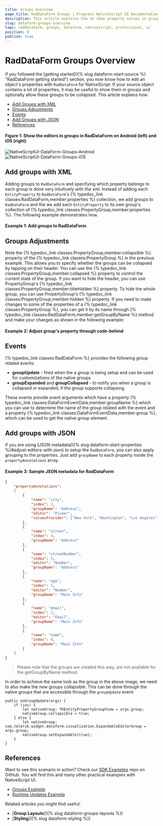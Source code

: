 ```yaml
---
title: Groups Overview
page_title: RadDataForm Groups | Progress NativeScript UI Documentation
description: This article explains how to show property values in groups and how to expand and collapse them.
slug: dataform-groups-overview
tags: raddataform, groups, dataform, nativescript, professional, ui
position: 0
publish: true
---
```


# RadDataForm Groups Overview

If you followed the [getting started]({% slug dataform-start-source %} "RadDataForm getting started") section, you now know how to edit an object's properties with `RadDataForm` for NativeScript. If your source object contains a lot of properties, it may be useful to show them in groups and optionally allow these groups to be collapsed. This article explains how.

* [Add Groups with XML](#add-groups-with-xml)
* [Groups Adjustments](#groups-adjustments)
* [Events](#events)
* [Add Groups with JSON](#add-groups-with-json)
* [References](#references)

#### Figure 1: Show the editors in groups in RadDataForm on Android (left) and iOS (right)

![NativeScriptUI-DataForm-Groups-Android](../../../img/ns_ui/dataform-groups-overview-android.png "Groups in RadDataForm in Android") ![NativeScriptUI-DataForm-Groups-iOS](../../../img/ns_ui/dataform-groups-overview-ios.png "Groups in RadDataForm in iOS")

## Add groups with XML

Adding groups to `RadDataForm` and specifying which property belongs to each group is done very intuitively with the xml. Instead of adding each `EntityProperty` to `RadDataForm`'s {% typedoc_link classes:RadDataForm,member:properties %} collection, we add groups to `RadDataForm` and the we add each `EntityProperty` to its own group's collection of {% typedoc_link classes:PropertyGroup,member:properties %}. The following example demonstrates how.

#### Example 1: Add groups to RadDataForm

<snippet id='dataform-groups-xml'/>

## Groups Adjustments

Note the {% typedoc_link classes:PropertyGroup,member:collapsible %} property of the {% typedoc_link classes:PropertyGroup %} in the previous example. This allows you to specify whether the groups can be collapsed by tapping on their header. You can use the {% typedoc_link classes:PropertyGroup,member:collapsed %} property to control the current state of the group. If you want to hide the header, you can use PropertyGroup's {% typedoc_link classes:PropertyGroup,member:titleHidden %} property. To hide the whole group, you can use PropertyGroup's {% typedoc_link classes:PropertyGroup,member:hidden %} property. If you need to make changes to some of the properties of a {% typedoc_link classes:PropertyGroup %}, you can get it by its name through {% typedoc_link classes:RadDataForm,member:getGroupByName %} method and make your changes as shown in the following example:

#### Example 2: Adjust group's property through code-behind

<snippet id='dataform-groups-code'/>

## Events

{% typedoc_link classes:RadDataForm %} provides the following group related events:
- **groupUpdate** - fired when the a group is being setup and can be used for customizations of the native groups
- **groupExpanded** and **groupCollapsed** - to notify you when a group is collapsed or expanded, if the group supports collapsing. 

These events provide event arguments which have a property {% typedoc_link classes:DataFormEventData,member:groupName %} which you can use to determine the name of the group related with the event and a property {% typedoc_link classes:DataFormEventData,member:group %}, which can be used to get the native group element.

## Add groups with JSON

If you are using [JSON metadata]({% slug dataform-start-properties %}#adjust-editors-with-json) to setup the `RadDataForm`, you can also apply grouping to the properties. Just add `groupName` to each property inside the `propertyAnnotations` array.

#### Example 3: Sample JSON metadata for RadDataForm

```JSON
{
	"propertyAnnotations":
	[
		{
			"name": "city",
			"index": 3,
			"groupName": "Address",
			"editor": "Picker",
			"valuesProvider": ["New York", "Washington", "Los Angeles"]
		},
		{
			"name": "street",
			"index": 4,
			"groupName": "Address"
		},
		{	
			"name": "streetNumber",
			"index": 5,
			"editor": "Number",
			"groupName": "Address"
		},
		{
			"name": "age",
			"index": 1,
			"editor": "Number",
			"groupName": "Main Info"
		},
		{
			"name": "email",
			"index": 2,
			"editor": "Email",
			"groupName": "Main Info"
		},
		{
			"name": "name",
			"index": 0,
			"groupName": "Main Info"
		}
	]
}
```

> Please note that the groups are created this way, are not available for the getGroupByName method.

In order to achieve the same look as the group in the above image, we need to also make the new groups collapsible. This can be done through the native groups that are accessible through the `groupUpdate` event:

```
public onGroupUpdate(args) {
	if (ios) {
		let nativeGroup: TKEntityPropertyGroupView = args.group;
		nativeGroup.collapsible = true;
	} else {
		let nativeGroup: com.telerik.widget.dataform.visualization.ExpandableEditorGroup = args.group;
		nativeGroup.setExpandable(true);
	}
}
```

## References

Want to see this scenario in action?
Check our [SDK Examples](https://github.com/NativeScript/nativescript-ui-samples) repo on GitHub. You will find this and many other practical examples with NativeScript UI.

* [Groups Example](https://github.com/NativeScript/nativescript-ui-samples/tree/master/dataform/app/examples/groups)
* [Runtime Updates Example](https://github.com/NativeScript/nativescript-ui-samples/tree/master/dataform/app/examples/runtime-updates)

Related articles you might find useful:

* [**Group Layouts**]({% slug dataform-groups-layouts %})
* [**Styling**]({% slug dataform-styling %})
